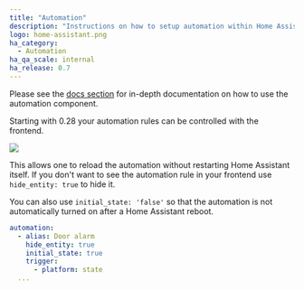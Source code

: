 ```yaml
---
title: "Automation"
description: "Instructions on how to setup automation within Home Assistant."
logo: home-assistant.png
ha_category:
  - Automation
ha_qa_scale: internal
ha_release: 0.7
---
```


Please see the [docs section](/docs/automation/) for in-depth
documentation on how to use the automation component.

Starting with 0.28 your automation rules can be controlled with the frontend.

<p class='img'>
  <img src='{{site_root}}/images/screenshots/automation-switches.png' />
</p>

This allows one to reload the automation without restarting Home Assistant
itself. If you don't want to see the automation rule in your frontend use
`hide_entity: true` to hide it.

You can also use `initial_state: 'false'` so that the automation
is not automatically turned on after a Home Assistant reboot.

```yaml
automation:
  - alias: Door alarm
    hide_entity: true
    initial_state: true
    trigger:
      - platform: state
  ...
```
